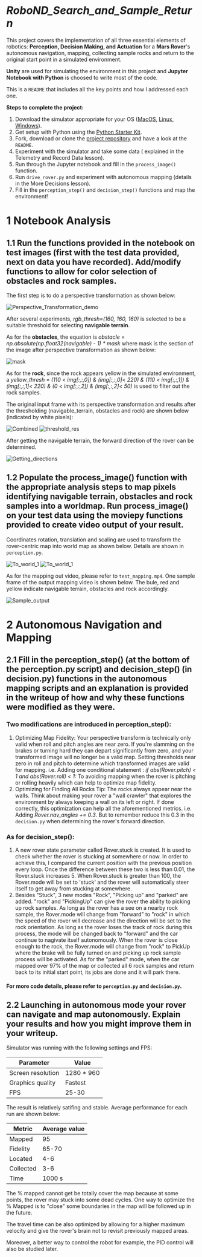 # *RoboND_Search_and_Sample_Return*

This project covers the implementation of all three essential elements of robotics: **Perception, Decision Making, and Actuation** for a **Mars Rover**'s autonomous navigation, mapping, collecting sample rocks and return to the original start point in a simulated environment.

**Unity** are used for simulating the environment in this project and **Jupyter Notebook with Python** is choosed to write most of the code.

This is a `README` that includes all the key points and how I addressed each one.

**Steps to complete the project:**  


1. Download the simulator appropriate for your OS ([MacOS](https://s3-us-west-1.amazonaws.com/udacity-robotics/Rover+Unity+Sims/Mac_Roversim.zip), [Linux](https://s3-us-west-1.amazonaws.com/udacity-robotics/Rover+Unity+Sims/Linux_Roversim.zip), [Windows](https://s3-us-west-1.amazonaws.com/udacity-robotics/Rover+Unity+Sims/Windows_Roversim.zip)).
2. Get setup with Python using the [Python Starter Kit](https://github.com/udacity/RoboND-Python-StarterKit/blob/master/doc/configure_via_anaconda.md).
3. Fork, download or clone the [project repository](https://github.com/udacity/RoboND-Rover-Project) and have a look at the `README`.
4. Experiment with the simulator and take some data ( explained in the Telemetry and Record Data lesson).
5. Run through the Jupyter notebook and fill in the `process_image()` function.
6. Run `drive_rover.py` and experiment with autonomous mapping (details in the More Decisions lesson).
7. Fill in the `perception_step()` and `decision_step()` functions and map the environment!

# 1 Notebook Analysis
## 1.1 Run the functions provided in the notebook on test images (first with the test data provided, next on data you have recorded). Add/modify functions to allow for color selection of obstacles and rock samples.

The first step is to do a perspective transformation as shown below:

![Perspective_Transformation_demo](image/Perspective_Transformation_demo.PNG)

After several experiments, *rgb_thresh=(160, 160, 160)* is selected to be a suitable threshold for selecting **navigable terrain**.

As for the **obstacles**, the equation is *obstacle = np.absolute(np.float32(navigable) - 1) * mask* where mask is the section of the image after perspective transformation as shown below:

![mask](image/mask.PNG)

As for the **rock**, since the rock appears yellow in the simulated environment, a *yellow_thresh = (110 < img[:,:,0]) & (img[:,:,0]< 220) & (110 < img[:,:,1]) & (img[:,:,1]< 220) & (0 < img[:,:,2]) & (img[:,:,2]< 50)* is used to filter out the rock samples.

The original input frame with its perspective transformation and results after the thresholding (navigable_terrain, obstacles and rock) are shown below (indicated by white pixels):

![Combined](image/Combined.jpg)
![threshold_res](image/threshold_res.PNG)

After getting the navigable terrain, the forward direction of the rover can be determined.

![Getting_directions](image/Directions.PNG)

## 1.2 Populate the process_image() function with the appropriate analysis steps to map pixels identifying navigable terrain, obstacles and rock samples into a worldmap. Run process_image() on your test data using the moviepy functions provided to create video output of your result.

Coordinates rotation, translation and scaling are used to transform the rover-centric map into world map as shown below. Details are shown in `perception.py`.

![To_world_1](image/To_world_1.PNG)
![To_world_1](image/To_world_2.PNG)

As for the mapping out video, please refer to `test_mapping.mp4`. One sample frame of the output mapping video is shown below. The bule, red and yellow indicate navigable terrain, obstacles and rock accordingly.

![Sample_output](image/Sample_output.png)

# 2 Autonomous Navigation and Mapping
## 2.1 Fill in the perception_step() (at the bottom of the perception.py script) and decision_step() (in decision.py) functions in the autonomous mapping scripts and an explanation is provided in the writeup of how and why these functions were modified as they were.

### Two modifications are introduced in perception_step():
1. Optimizing Map Fidelity: Your perspective transform is technically only valid when roll and pitch angles are near zero. If you're slamming on the brakes or turning hard they can depart significantly from zero, and your transformed image will no longer be a valid map. Setting thresholds near zero in roll and pitch to determine which transformed images are valid for mapping. i.e. Adding one conditional statement : *if abs(Rover.pitch) < 1 and abs(Rover.roll) < 1:* To avoiding mapping when the rover is pitching or rolling heavily which can help to optimize map fidelity.
2. Optimizing for Finding All Rocks Tip: The rocks always appear near the walls. Think about making your rover a "wall crawler" that explores the environment by always keeping a wall on its left or right. If done correctly, this optimization can help all the aforementioned metrics. i.e. Adding *Rover.nav_angles += 0.3*. But to remember reduce this 0.3 in the `decision.py` when determining the rover's forward direction.

### As for decision_step():
1. A new rover state parameter called Rover.stuck is created. It is used to check whether the rover is stucking at somewhere or now. In order to achieve this, I compared the current position with the previous position every loop. Once the difference between these two is less than 0.01, the Rover.stuck increases 5. When Rover.stuck is greater than 100, the Rover.mode will be set to 'stuck' and the rover will automatically steer itself to get away from stucking at somewhere.
2. Besides "Stuck", 3 new modes "Rock", "Picking up" and "parked" are added. "rock" and "PickingUp" can give the rover the ability to picking up rock samples. As long as the rover has a see on a nearby rock sample, the Rover.mode will change from "forward" to "rock" in which the speed of the rover will decrease and the direction will be set to the rock orientation. As long as the rover loses the track of rock during this process, the mode will be changed back to "forward" and the car continue to nagivate itself autonomously. When the rover is close enough to the rock, the Rover.mode will change from "rock" to PickUp where the brake will be fully turned on and picking up rock sample process will be activated. As for the "parked" mode, when the car mapped over 97% of the map or collected all 6 rock samples and return back to its initial start point, its jobs are done and it will park there.
#### For more code details, please refer to `perception.py` and `decision.py`.

## 2.2 Launching in autonomous mode your rover can navigate and map autonomously. Explain your results and how you might improve them in your writeup.

Simulator was running with the following settings and FPS:

Parameter | Value
--- | --- 
Screen resolution | 1280 * 960
Graphics quality | Fastest
FPS	 | 25-30

The result is relatively satifing and stable. Average performance for each run are shown below:

Metric | Average value
--- | --- 
Mapped | 95
Fidelity |	65-70
Located |	4-6
Collected |	3-6
Time | 1000 s

The % mapped cannot get be totally cover the map because at some points, the rover may stuck into some dead cycles. One way to optimize the % Mapped is to "close" some boundaries in the map will be followed up in the future.

The travel time can be also optimized by allowing for a higher maximum velocity and give the rover's brain not to revisit previously mapped areas.

Moreover, a better way to control the robot for example, the PID control will also be studied later.
